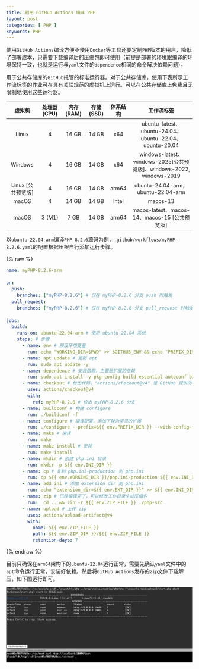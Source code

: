 ```yaml
---
title: 利用 GitHub Actions 编译 PHP
layout: post
categories: [ PHP ]
keywords: PHP
---
```


使用`GitHub Actions`编译方便不使用`Docker`等工具还要定制`PHP`版本的用户，降低了部署成本，只需要下载编译后的压缩包即可使用（前提是部署的环境跟编译的环境保持一致，也就是运行与`yaml`文件的`dependence`相同的命令解决依赖问题）。

用于公共存储库的`GitHub`托管的标准运行器。对于公共存储库，使用下表所示工作流标签的作业可在具有关联规范的虚拟机上运行。可以在公共存储库上免费且无限制地使用这些运行器。

|      虚拟机	      | 处理器 (CPU) | 内存 (RAM) | 存储 (SSD) |  体系结构   |                              工作流标签                              |
|:--------------:|:---------:|:--------:|:--------:|:-------:|:---------------------------------------------------------------:|
|     Linux	     |    4	     | 	16 GB	  | 	14 GB	  |  	x64	  |     	ubuntu-latest、ubuntu-24.04、ubuntu-22.04、ubuntu-20.04	      |
|    Windows	    |    	4	    | 	16 GB	  | 	14 GB	  |  	x64	  | 	windows-latest、windows-2025[公共预览版]、windows-2022, windows-2019	 |
| Linux [公共预览版]	 |    	4	    | 	16 GB	  | 	14 GB	  | 	arm64	 |               	ubuntu-24.04-arm，ubuntu-22.04-arm	               |
|     macOS	     |    	4	    | 	14 GB	  | 	14 GB	  | 	Intel	 |                           	macos-13	                            |
|     macOS	     | 	3 (M1)	  |  	7 GB	  | 	14 GB	  | 	arm64	 |            	macos-latest、macos-14、macos-15 [公共预览版]	             |

以`ubuntu-22.04-arm`编译`PHP-8.2.6`源码为例，`.github/workflows/myPHP-8.2.6.yaml`的配置根据压根自行添加运行步骤。

{% raw %}
```yaml
name: myPHP-8.2.6-arm

on:
  push:
    branches: ["myPHP-8.2.6"] # 仅在 myPHP-8.2.6 分支 push 时触发
  pull_request:
    branches: ["myPHP-8.2.6"] # 仅在 myPHP-8.2.6 分支 pull_request 时触发

jobs:
  build:
    runs-on: ubuntu-22.04-arm # 使用 ubuntu-22.04 系统
    steps: # 步骤
      - name: env # 预设环境变量
        run: echo "WORKING_DIR=$PWD" >> $GITHUB_ENV && echo "PREFIX_DIR=$PWD/output" >> $GITHUB_ENV && echo "INI_DIR=$PWD/output/ini" >> $GITHUB_ENV && echo "EXT_DIR=$PWD/'output/bin/php-config --extension-dir'" >> $GITHUB_ENV && TMP_ZIP_DIR=`realpath $PWD/..` && echo "ZIP_DIR=$TMP_ZIP_DIR" >> $GITHUB_ENV && ZIP_FILE="php-8.2.6-ubuntu-22.04-arm64-`date '+%Y-%m-%d.%H-%M-%S'`.zip" && echo "ZIP_FILE=$ZIP_FILE" >> $GITHUB_ENV
      - name: apt update # 更新 apt
        run: sudo apt update -y
      - name: dependence # 安装依赖，主要是扩展的依赖
        run: sudo apt install -y pkg-config build-essential autoconf bison re2c libxml2-dev libsqlite3-dev openssl libcurl4 libbz2-dev libavif-dev libfreetype6-dev libfreetype6 libgmp3-dev libwebp-dev libzip-dev libjpeg-dev libsystemd-dev libcurl-ocaml-dev libonig-dev libedit-dev libsnmp-dev libxslt1-dev libzip-dev libpq-dev libpq5
      - name: checkout # 检出代码，"actions/checkout@v4" 是 GitHub 提供的一个 action，用于检出代码
        uses: actions/checkout@v4
        with:
          ref: myPHP-8.2.6 # 检出 myPHP-8.2.6 分支
      - name: buildconf # 构建 configure
        run: ./buildconf -f
      - name: configure # 编译配置，添加了较为常见的扩展
        run: ./configure --prefix=${{ env.PREFIX_DIR }} --with-config-file-path=${{ env.INI_DIR }} --enable-embed --enable-fpm --enable-phpdbg --enable-debug --enable-bcmath --enable-calendar --enable-exif --enable-gd --enable-intl --enable-mbstring --enable-pcntl --enable-shmop --enable-soap --enable-sockets --enable-sysvmsg --enable-sysvshm --enable-mysqlnd --enable-phar --enable-filter --enable-iconv --with-fpm-user=www-data --with-fpm-group=www-data --with-fpm-systemd --with-openssl --with-zlib --with-bz2 --with-curl --with-ffi --with-avif --with-webp --with-jpeg --with-freetype --with-gettext --with-gmp --with-mysqli --with-pdo-mysql --with-pdo-pgsql --with-pgsql --with-libedit --with-readline --with-snmp --with-xsl --with-zip --with-pear --with-openssl-dir=/usr/include/openssl
      - name: make # 编译
        run: make
      - name: make install # 安装
        run: make install
      - name: mkdir # 创建 php.ini 目录
        run: mkdir -p ${{ env.INI_DIR }}
      - name: cp # 复制 php.ini-production 到 php.ini
        run: cp ${{ env.WORKING_DIR }}/php.ini-production ${{ env.INI_DIR }}/php.ini
      - name: add ini # 添加 extension_dir 到 php.ini
        run: echo "extension_dir=${{ env.EXT_DIR }}" >> ${{ env.INI_DIR }}/php.ini
      - name: zip # 已经编译完了，可以修改工作目录生成压缩包
        run:  cd .. && zip -r ${{ env.ZIP_FILE }} ./php-src
      - name: upload # 上传 zip
        uses: actions/upload-artifact@v4
        with:
          name: ${{ env.ZIP_FILE }}
          path: ${{ env.ZIP_DIR }}/${{ env.ZIP_FILE }}
          retention-days: 7
```
{% endraw %}

目前只确保在`arm64`架构下的`ubuntu-22.04`运行正常，需要先确认`yaml`文件中的`apt`命令运行正常，安装好依赖。然后将`GitHub Actions`发布的`zip`文件下载解压，如下图运行即可。

![github_action](/assets/images/2025/0225/github_actions.png)